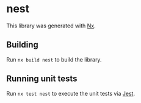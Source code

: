 # nest

This library was generated with [Nx](https://nx.dev).

## Building

Run `nx build nest` to build the library.

## Running unit tests

Run `nx test nest` to execute the unit tests via [Jest](https://jestjs.io).
